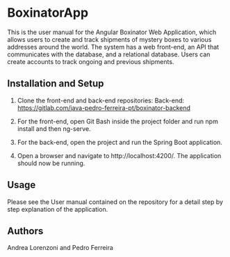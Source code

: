 # BoxinatorApp

This is the user manual for the Angular Boxinator Web Application, which allows users to create and track shipments of mystery boxes to various addresses around the world. The system has a web front-end, an API that communicates with the database, and a relational database. Users can create accounts to track ongoing and previous shipments.

## Installation and Setup

1. Clone the front-end and back-end repositories:
    Back-end: https://gitlab.com/java-pedro-ferreira-pt/boxinator-backend

2. For the front-end, open Git Bash inside the project folder and run npm install and then ng-serve.
3. For the back-end, open the project and run the Spring Boot application.
4. Open a browser and navigate to http://localhost:4200/. The application should now be running.

## Usage
 Please see the User manual contained on the repository for a detail step by step explanation of the application.

## Authors
Andrea Lorenzoni and Pedro Ferreira
